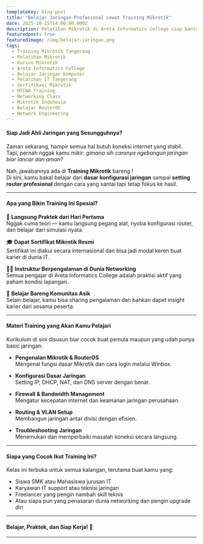 ```yaml
---
templateKey: blog-post
title: "Belajar Jaringan Profesional Lewat Training Mikrotik"
date: 2025-10-15T14:00:00.000Z
description: Pelatihan Mikrotik di Areta Informatics College siap bantu kamu jadi ahli jaringan dari dasar hingga mahir. Belajar langsung dari instruktur berpengalaman dan dapatkan sertifikat resmi!
featuredpost: true
featuredimage: /img/belajar-jaringan.png
tags:
  - Training Mikrotik Tangerang
  - Pelatihan Mikrotik
  - Kursus Mikrotik
  - Areta Informatics College
  - Belajar Jaringan Komputer
  - Pelatihan IT Tangerang
  - Sertifikasi Mikrotik
  - MTCNA Training
  - Networking Class
  - Mikrotik Indonesia
  - Belajar RouterOS
  - Network Engineering
---
```


#### Siap Jadi Ahli Jaringan yang Sesungguhnya?

Zaman sekarang, hampir semua hal butuh koneksi internet yang stabil.  
Tapi, pernah nggak kamu mikir: *gimana sih caranya ngebangun jaringan biar lancar dan aman?*  

Nah, jawabannya ada di **Training Mikrotik** bareng !  
Di sini, kamu bakal belajar dari **dasar konfigurasi jaringan** sampai **setting router profesional** dengan cara yang santai tapi tetap fokus ke hasil.

---

#### Apa yang Bikin Training Ini Spesial?

🚀 **Langsung Praktek dari Hari Pertama**  
Nggak cuma teori — kamu langsung pegang alat, nyoba konfigurasi router, dan belajar dari simulasi nyata.

🎓 **Dapat Sertifikat Mikrotik Resmi**  
Sertifikat ini diakui secara internasional dan bisa jadi modal keren buat karier di dunia IT.

👨‍🏫 **Instruktur Berpengalaman di Dunia Networking**  
Semua pengajar di Areta Informatics College adalah praktisi aktif yang paham kondisi lapangan.

💬 **Belajar Bareng Komunitas Asik**  
Selain belajar, kamu bisa sharing pengalaman dan bahkan dapet insight karier dari sesama peserta.

---

#### Materi Training yang Akan Kamu Pelajari

Kurikulum di sini disusun biar cocok buat pemula maupun yang udah punya basic jaringan:

- **Pengenalan Mikrotik & RouterOS**  
  Mengenal fungsi dasar Mikrotik dan cara login melalui Winbox.  

- **Konfigurasi Dasar Jaringan**  
  Setting IP, DHCP, NAT, dan DNS server dengan benar.  

- **Firewall & Bandwidth Management**  
  Mengatur kecepatan internet dan keamanan jaringan perusahaan.  

- **Routing & VLAN Setup**  
  Membangun jaringan antar divisi dengan efisien.  

- **Troubleshooting Jaringan**  
  Menemukan dan memperbaiki masalah koneksi secara langsung.  

---

#### Siapa yang Cocok Ikut Training Ini?

Kelas ini terbuka untuk semua kalangan, terutama buat kamu yang:
- Siswa SMK atau Mahasiswa jurusan IT  
- Karyawan IT support atau teknisi jaringan  
- Freelancer yang pengin nambah skill teknis  
- Atau siapa pun yang penasaran dunia networking dan pengin upgrade diri  

---

#### Belajar, Praktek, dan Siap Kerja! 💼


---
